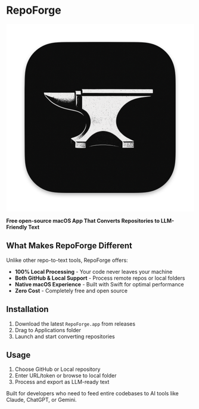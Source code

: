 # RepoForge

![RepoForge Logo](appicon.png)

**Free open-source macOS App That Converts Repositories to LLM-Friendly Text**

## What Makes RepoForge Different

Unlike other repo-to-text tools, RepoForge offers:
- **100% Local Processing** - Your code never leaves your machine
- **Both GitHub & Local Support** - Process remote repos or local folders
- **Native macOS Experience** - Built with Swift for optimal performance
- **Zero Cost** - Completely free and open source

## Installation

1. Download the latest `RepoForge.app` from releases
2. Drag to Applications folder
3. Launch and start converting repositories

## Usage

1. Choose GitHub or Local repository
2. Enter URL/token or browse to local folder
3. Process and export as LLM-ready text

Built for developers who need to feed entire codebases to AI tools like Claude, ChatGPT, or Gemini. 
